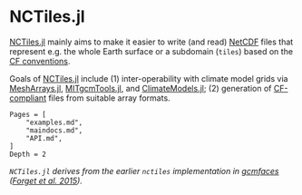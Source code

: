 # NCTiles.jl

[NCTiles.jl](https://github.com/gaelforget/NCTiles.jl) mainly aims to make it easier to write (and read) [NetCDF](https://en.wikipedia.org/wiki/NetCDF) files that represent e.g. the whole Earth surface or a subdomain (`tiles`) based on the [CF conventions](http://cfconventions.org). 

Goals of [NCTiles.jl](https://github.com/gaelforget/NCTiles.jl) include (1) inter-operability with climate model grids via [MeshArrays.jl](https://github.com/JuliaClimate/MeshArrays.jl), [MITgcmTools.jl](https://github.com/gaelforget/MITgcmTools.jl), and [ClimateModels.jl](https://github.com/gaelforget/ClimateModels.jl); (2) generation of [CF-compliant](http://cfconventions.org) files from suitable array formats. 

```@contents
Pages = [
    "examples.md",
    "maindocs.md",
    "API.md",
]
Depth = 2
```

_`NCTiles.jl` derives from the earlier `nctiles` implementation in [gcmfaces](https://github.com/MITgcm/gcmfaces) ([Forget et al. 2015](https://doi.org/10.5194/gmd-8-3071-2015))._
